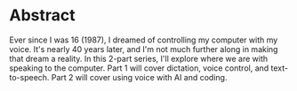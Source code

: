 # Abstract

Ever since I was 16 (1987), I dreamed of controlling my computer with my voice.
It's nearly 40 years later, and I'm not much further along in making that dream a reality.
In this 2-part series, I'll explore where we are with speaking to the computer.
Part 1 will cover dictation, voice control, and text-to-speech.
Part 2 will cover using voice with AI and coding.
